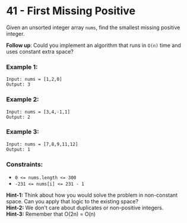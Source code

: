 # 41 - First Missing Positive

Given an unsorted integer array `nums`, find the smallest missing positive integer.

**Follow up**: Could you implement an algorithm that runs in `O(n)` time and uses constant extra space?


### Example 1:
```
Input: nums = [1,2,0]
Output: 3
```
### Example 2:
```
Input: nums = [3,4,-1,1]
Output: 2
```
### Example 3:
```
Input: nums = [7,8,9,11,12]
Output: 1
```

### Constraints:

* `0 <= nums.length <= 300`
* `-231 <= nums[i] <= 231 - 1`


**Hint-1:** Think about how you would solve the problem in non-constant space. Can you apply that logic to the existing space? \
**Hint-2:** We don't care about duplicates or non-positive integers. \
**Hint-3:** Remember that O(2n) = O(n)